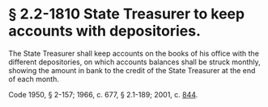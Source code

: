 # § 2.2-1810 State Treasurer to keep accounts with depositories.

<p>The State Treasurer shall keep accounts on the books of his office with the different depositories, on which accounts balances shall be struck monthly, showing the amount in bank to the credit of the State Treasurer at the end of each month.</p><p>Code 1950, § 2-157; 1966, c. 677, § 2.1-189; 2001, c. <a href='http://lis.virginia.gov/cgi-bin/legp604.exe?011+ful+CHAP0844'>844</a>.</p>